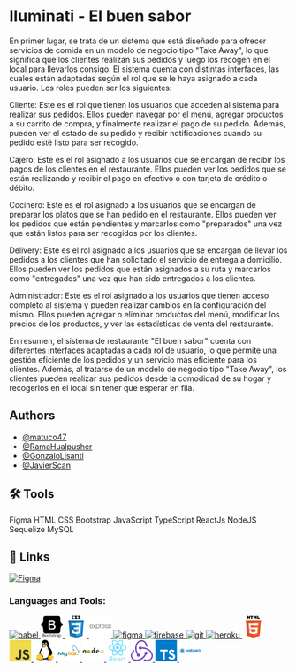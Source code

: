 # Iluminati - El buen sabor

En primer lugar, se trata de un sistema que está diseñado para ofrecer servicios de comida en un modelo de negocio tipo "Take Away", lo que significa que los clientes realizan sus pedidos y luego los recogen en el local para llevarlos consigo. El sistema cuenta con distintas interfaces, las cuales están adaptadas según el rol que se le haya asignado a cada usuario. Los roles pueden ser los siguientes:

Cliente: Este es el rol que tienen los usuarios que acceden al sistema para realizar sus pedidos. Ellos pueden navegar por el menú, agregar productos a su carrito de compra, y finalmente realizar el pago de su pedido. Además, pueden ver el estado de su pedido y recibir notificaciones cuando su pedido esté listo para ser recogido.

Cajero: Este es el rol asignado a los usuarios que se encargan de recibir los pagos de los clientes en el restaurante. Ellos pueden ver los pedidos que se están realizando y recibir el pago en efectivo o con tarjeta de crédito o débito.

Cocinero: Este es el rol asignado a los usuarios que se encargan de preparar los platos que se han pedido en el restaurante. Ellos pueden ver los pedidos que están pendientes y marcarlos como "preparados" una vez que están listos para ser recogidos por los clientes.

Delivery: Este es el rol asignado a los usuarios que se encargan de llevar los pedidos a los clientes que han solicitado el servicio de entrega a domicilio. Ellos pueden ver los pedidos que están asignados a su ruta y marcarlos como "entregados" una vez que han sido entregados a los clientes.

Administrador: Este es el rol asignado a los usuarios que tienen acceso completo al sistema y pueden realizar cambios en la configuración del mismo. Ellos pueden agregar o eliminar productos del menú, modificar los precios de los productos, y ver las estadísticas de venta del restaurante.

En resumen, el sistema de restaurante "El buen sabor" cuenta con diferentes interfaces adaptadas a cada rol de usuario, lo que permite una gestión eficiente de los pedidos y un servicio más eficiente para los clientes. Además, al tratarse de un modelo de negocio tipo "Take Away", los clientes pueden realizar sus pedidos desde la comodidad de su hogar y recogerlos en el local sin tener que esperar en fila.


## Authors

- [@matuco47](https://www.github.com/matuco47)
- [@RamaHualpusher](https://www.github.com/RamaHualpusher)
- [@GonzaloLisanti](https://www.github.com/GonzaloLisanti)
- [@JavierScan](https://www.github.com/JavierScan)

## 🛠 Tools
Figma
HTML
CSS
Bootstrap
JavaScript
TypeScript
ReactJs
NodeJS
Sequelize
MySQL



## 🔗 Links
[![Figma](https://img.shields.io/badge/Figma-000?style=for-the-badge&logo=ko-fi&logoColor=white)](https://www.figma.com/file/6PdtTbrVlb80sUHITQU1SW/Wireframing-(Copy)?node-id=0-1&t=SLQ8y9nIo9hn908e-0)

<h3 align="left">Languages and Tools:</h3>
<p align="left"> <a href="https://babeljs.io/" target="_blank" rel="noreferrer"> <img src="https://www.vectorlogo.zone/logos/babeljs/babeljs-icon.svg" alt="babel" width="40" height="40"/> </a> <a href="https://getbootstrap.com" target="_blank" rel="noreferrer"> <img src="https://raw.githubusercontent.com/devicons/devicon/master/icons/bootstrap/bootstrap-plain-wordmark.svg" alt="bootstrap" width="40" height="40"/> </a> <a href="https://www.w3schools.com/css/" target="_blank" rel="noreferrer"> <img src="https://raw.githubusercontent.com/devicons/devicon/master/icons/css3/css3-original-wordmark.svg" alt="css3" width="40" height="40"/> </a> <a href="https://expressjs.com" target="_blank" rel="noreferrer"> <img src="https://raw.githubusercontent.com/devicons/devicon/master/icons/express/express-original-wordmark.svg" alt="express" width="40" height="40"/> </a> <a href="https://www.figma.com/" target="_blank" rel="noreferrer"> <img src="https://www.vectorlogo.zone/logos/figma/figma-icon.svg" alt="figma" width="40" height="40"/> </a> <a href="https://firebase.google.com/" target="_blank" rel="noreferrer"> <img src="https://www.vectorlogo.zone/logos/firebase/firebase-icon.svg" alt="firebase" width="40" height="40"/> </a> <a href="https://git-scm.com/" target="_blank" rel="noreferrer"> <img src="https://www.vectorlogo.zone/logos/git-scm/git-scm-icon.svg" alt="git" width="40" height="40"/> </a> <a href="https://heroku.com" target="_blank" rel="noreferrer"> <img src="https://www.vectorlogo.zone/logos/heroku/heroku-icon.svg" alt="heroku" width="40" height="40"/> </a> <a href="https://www.w3.org/html/" target="_blank" rel="noreferrer"> <img src="https://raw.githubusercontent.com/devicons/devicon/master/icons/html5/html5-original-wordmark.svg" alt="html5" width="40" height="40"/> </a> <a href="https://developer.mozilla.org/en-US/docs/Web/JavaScript" target="_blank" rel="noreferrer"> <img src="https://raw.githubusercontent.com/devicons/devicon/master/icons/javascript/javascript-original.svg" alt="javascript" width="40" height="40"/> </a> <a href="https://www.linux.org/" target="_blank" rel="noreferrer"> <img src="https://raw.githubusercontent.com/devicons/devicon/master/icons/linux/linux-original.svg" alt="linux" width="40" height="40"/> </a> <a href="https://www.mysql.com/" target="_blank" rel="noreferrer"> <img src="https://raw.githubusercontent.com/devicons/devicon/master/icons/mysql/mysql-original-wordmark.svg" alt="mysql" width="40" height="40"/> </a> <a href="https://nodejs.org" target="_blank" rel="noreferrer"> <img src="https://raw.githubusercontent.com/devicons/devicon/master/icons/nodejs/nodejs-original-wordmark.svg" alt="nodejs" width="40" height="40"/> </a> <a href="https://reactjs.org/" target="_blank" rel="noreferrer"> <img src="https://raw.githubusercontent.com/devicons/devicon/master/icons/react/react-original-wordmark.svg" alt="react" width="40" height="40"/> </a> <a href="https://redux.js.org" target="_blank" rel="noreferrer"> <img src="https://raw.githubusercontent.com/devicons/devicon/master/icons/redux/redux-original.svg" alt="redux" width="40" height="40"/> </a> <a href="https://www.typescriptlang.org/" target="_blank" rel="noreferrer"> <img src="https://raw.githubusercontent.com/devicons/devicon/master/icons/typescript/typescript-original.svg" alt="typescript" width="40" height="40"/> </a> <a href="https://webpack.js.org" target="_blank" rel="noreferrer"> <img src="https://raw.githubusercontent.com/devicons/devicon/d00d0969292a6569d45b06d3f350f463a0107b0d/icons/webpack/webpack-original-wordmark.svg" alt="webpack" width="40" height="40"/> </a> </p>
